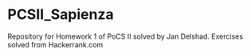 # PCSII_Sapienza
Repository for Homework 1 of PoCS II solved by Jan Delshad.
Exercises solved from Hackerrank.com
